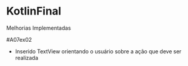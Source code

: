 # KotlinFinal

Melhorias Implementadas

#A07ex02
- Inserido TextView orientando o usuário sobre a ação que deve ser realizada
